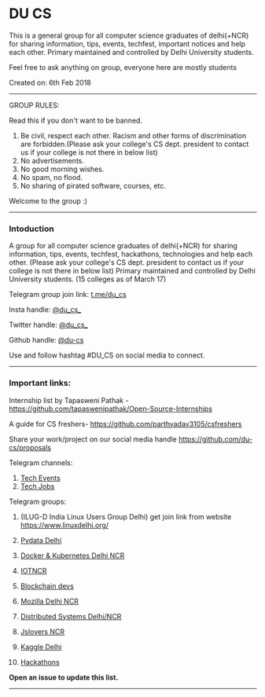 # DU CS

This is a general group for all computer science graduates of delhi(+NCR) for sharing information, tips, events, techfest, important notices and help each other. Primary maintained and controlled by Delhi University students.

Feel free to ask anything on group, everyone here are mostly students

Created on: 6th Feb 2018

_________________


GROUP RULES:

Read this if you don't want to be banned.

1. Be civil, respect each other. Racism and other forms of discrimination are forbidden.(Please ask your college's CS dept. president to contact us if your college is not there in below list)
2. No advertisements.
3. No good morning wishes. 
4. No spam, no flood.
5. No sharing of pirated software, courses, etc.

Welcome to the group :)

<hr>

### Intoduction
A group for all computer science graduates of delhi(+NCR) for sharing information, tips, events, techfest, hackathons, technologies and help each other. 
(Please ask your college's CS dept. president to contact us if your college is not there in below list)
Primary maintained and controlled by Delhi University students. (15 colleges as of March 17)

Telegram group join link: [t.me/du_cs](https://t.me/du_cs)

Insta handle: [@du_cs_](https://instagram.com/du_cs_)

Twitter handle: [@du_cs_](https://twitter.com/du_cs_)

Github handle: [@du-cs](https://github.com/du-cs)

Use and follow hashtag #DU_CS on social media to connect.

<hr>

### Important links:


Internship list by Tapasweni Pathak -
https://github.com/tapaswenipathak/Open-Source-Internships

A guide for CS freshers-
https://github.com/parthyadav3105/csfreshers

Share your work/project on our social media handle
https://github.com/du-cs/proposals

Telegram channels: 
1. [Tech Events](https://t.me/GlobalTechEvents)
2. [Tech Jobs](https://t.me/technicaljobs)

Telegram groups:

1. (ILUG-D India Linux Users Group Delhi) get join link from website https://www.linuxdelhi.org/

2. [Pydata Delhi](https://t.me/joinchat/B71pNUGrUQ7QHuyUJq-Ajg)

3. [Docker & Kubernetes Delhi NCR](https://t.me/DockerDelhiNCR)

4. [IOTNCR](https://t.me/iotNCR)

5. [Blockchain devs](https://t.me/Blockchain_Devs)

6. [Mozilla Delhi NCR](https://t.me/mozilladelhi)

7. [Distributed  Systems Delhi/NCR](https://t.me/Distributed_Systems)

8. [Jslovers NCR](https://t.me/joinchat/CDmwiFKn_y6QZQx5ZaJHoQ)

9. [Kaggle Delhi](https://t.me/kaggledelhi)

10. [Hackathons](https://github.com/ayonroy2000/Hackathonistas_TelegramGroup)

**Open an issue to update this list.**

<hr>


